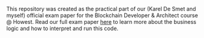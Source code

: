 This repository was created as the practical part of our (Karel De Smet and myself) official exam paper for the Blockchain Developer & Architect course @ Howest. Read our full exam paper [here](./BC-project-ykman-desmet.pdf) to learn more about the business logic and how to interpret and run this code.
